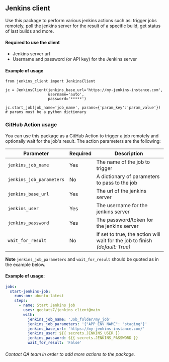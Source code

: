 ## Jenkins client
Use this package to perform various jenkins actions such as:
trigger jobs remotely, poll the jenkins server for the result of a specific build,
get status of last builds and more.


#### Required to use the client

- Jenkins server url
- Username and password (or API key) for the Jenkins server

#### Example of usage
```
from jenkins_client import JenkinsClient

jc = JenkinsClient(jenkins_base_url='https://my-jenkins-instance.com',
                   username='auto',
                   password='*****')

jc.start_job(job_name='job_name', params={'param_key':'param_value'}) # params must be a python dictionary
```

### GitHub Action usage
You can use this package as a GitHub Action to trigger a job remotely and optionally wait for the job's result.
The action parameters are the following:

| Parameter                          | Required  | Description                                                                  |
|------------------------------------|-----------|------------------------------------------------------------------------------|
| `jenkins_job_name`                 | Yes | The name of the job to trigger                                               |
| `jenkins_job_parameters`           | No | A dictionary of parameters to pass to the job                                |
| `jenkins_base_url`                 | Yes | The url of the jenkins server                                                |
| `jenkins_user`                     | Yes | The username for the jenkins server                                          |
| `jenkins_password`                 | Yes | The password/token for the jenkins server                                    |
| `wait_for_result` | No | If set to true, the action will wait for the job to finish _(default: True)_ |

**Note**
`jenkins_job_parameters` and `wait_for_result` should be quoted as in the example below.

#### Example of usage:
```yaml
jobs:
  start-jenkins-job:
    runs-on: ubuntu-latest
    steps:
      - name: Start Jenkins job
        uses: geokats7/jenkins_client@main
        with:
          jenkins_job_name: 'Job_folder/my_job'
          jenkins_job_parameters: '{"APP_ENV_NAME": "staging"}'
          jenkins_base_url: 'https://my-jenkins-instance.com/'
          jenkins_user: ${{ secrets.JENKINS_USER }}
          jenkins_password: ${{ secrets.JENKINS_PASSWORD }}
          wait_for_result: 'False'
```

###### Contact QA team in order to add more actions to the package.
